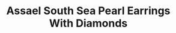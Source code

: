 ---
title: Assael South Sea Pearl Earrings With Diamonds
description: |

specs: |
  South Sea cultured Pearl Earrings with Diamonds, Two Pearls, 13.5 x 13.5mm, 2 Diamonds .83 ctw.
images:
  - image_path: /uploads/assael-south-sea-pearl-earrings-with-diamonds.jpg
_category:
order: 4
tags:
  - earrings
---